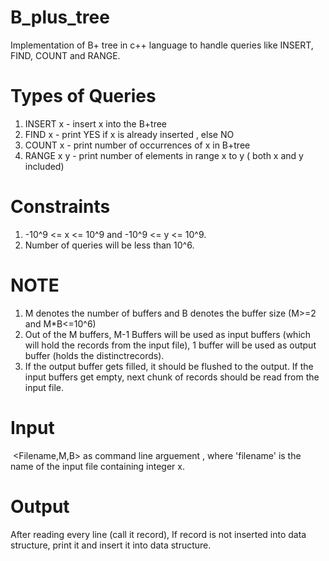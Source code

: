 # B_plus_tree
Implementation of B+ tree in c++ language to handle queries like INSERT, FIND, COUNT and RANGE.

# Types of Queries
1. INSERT x - insert x into the B+tree
2. FIND x - print YES if x is already inserted , else NO
3. COUNT x - print number of occurrences of x in B+tree
4. RANGE x y - print number of elements in range x to y ( both x and y included)

# Constraints
1. -10^9 <= x <= 10^9 and -10^9 <= y <= 10^9.
2. Number of queries will be less than 10^6.

# NOTE
1. M denotes the number of buffers and B denotes the buffer size (M>=2 and M*B<=10^6)
2. Out of the M buffers, M-1 Buffers will be used as input buffers (which will hold the records from the input file), 1 buffer will be used as output buffer (holds the distinctrecords).
3. If the output buffer gets filled, it should be flushed to the output. If the input buffers get empty, next chunk of records should be read from the input file.

# Input
​ <Filename,M,B> as command line arguement , where 'filename' is the name of the input file containing integer x.

# Output
After reading every line (call it record), If record is not inserted into data structure, print it and
insert it into data structure.

